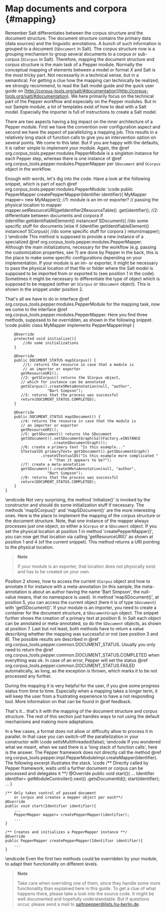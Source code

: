 Map documents and corpora {#mapping}
====================================

Remember Salt differentiates between the corpus structure and the document structure. The document structure contains the primary data (data sources) and the linguistic annotations. A bunch of such information is grouped to a document (`SDocument` in Salt). The corpus structure now is a grouping mechanism to group several documents to a corpus or sub-corpus (`SCorpus` in Salt). Therefore, mapping the document structure and corpus structure is the main task of a Pepper module. Normally the conceptual mapping of elements between a model or format *X* and Salt is the most tricky part. Not necessarily in a technical sense, but in a semantical. For getting a clue how the mapping can technically be realized, we strongly recommend, to read the Salt model guide and the quick user guide on [http://corpus-tools.org/salt/#documentation](http://corpus-tools.org/salt/#documentation). We here primarily focus on the technical part of the Pepper workflow and especially on the Pepper modules. But in our Sample module, a lot of templates exist of how to deal with a Salt model. Especially the importer is full of instructions to create a Salt model.

There are two aspects having a big impact on the inner architecture of a Pepper module. First we have the convention over configuration aspect and second we have the aspect of parallelizing a mapping job. This results in a relatively long stack of function calls to give you an intervention option on several points. We come to this later. But if you are happy with the defaults, it is rather simple to implement your module. Again, the @ref org.corpus_tools.pepper.modules.PepperModule is a singleton instance for each Pepper step, whereas there is one instance of @ref org.corpus_tools.pepper.modules.PepperMapper per `SDocument` and `SCorpus` object in the workflow.

Enough with words, let's dig into the code. Have a look at the following snippet, which is part of each @ref org.corpus_tools.pepper.modules.PepperModule:
\code
    public PepperMapper createPepperMapper(Identifier identifier){
        MyMapper mapper= new MyMapper();
        //1: module is an im-or exporter? 
        // passing the physical location to mapper
        mapper.setResourceURI(getIdentifier2ResourceTable()
              .get(identifier));
        //2: differentiate between documents and corpora
        if (identifier.getIdentifiableElement() 
            instanceof SDocument){
            //do some specific stuff for documents
        }else if (identifier.getIdentifiableElement() 
                  instanceof SCorpus){
            //do some specific stuff for corpora
        }
        return(mapper);
    }
\endcode
This method is supposed to provide a new instance of a specialized @ref org.corpus_tools.pepper.modules.PepperMapper. Although the main initializations, necessary for the workflow (e.g. passing the customization properties, see ?) are done by Pepper in the back, this is the place to make some specific configurations depending on your implementation. If your module is an im- or exporter, it might be necessary to pass the physical location of that file or folder where the Salt model is supposed to be imported from or exported to (see position 1 in the code). Sometimes it might be necessary to differentiate the type of object which is supposed to be mapped (either an `SCorpus` or `SDocument` object). This is shown in the snippet under position 2.

That's all we have to do in interface @ref org.corpus_tools.pepper.modules.PepperModule for the mapping task, now we come to the interface @ref org.corpus_tools.pepper.modules.PepperMapper. Here you find three methods, supposed to be overridden, as shown in the following snippet.
\code
    public class MyMapper implements PepperMapperImpl {

        @Override
        protected void initialize(){
            //do some initializations
        }
        
        @Override
        public DOCUMENT_STATUS mapSCorpus() {
            //1: returns the resource in case that a module is 
            // an importer or exporter
           getResourceURI();
           //2: getSCorpus() returns the SCorpus object, 
           // which for instance can be annotated
           getSCorpus().createSMetaAnnotation(null, "author",
                       "Bart Simpson");
           //3: returns that the process was successful
           return(DOCUMENT_STATUS.COMPLETED);
        }
        
        @Override
        public DOCUMENT_STATUS mapSDocument() {
           //4: returns the resource in case that the module is 
           // an importer or exporter
           getResourceURI();
           //5: getSDocument() returns the SDocument 
           getSDocument().setSDocumentGraph(SaltFactory.eINSTANCE
                         .createSDocumentGraph());
           //6: create a primary text "Is this example..."
           STextualDS primaryText= getSDocument().getSDocumentGraph()
                    .createSTextualDS("Is this example more complicated "
                        + "than it appears to be?");
           //7: create a meta-annotation
           getSDocument().createSMetaAnnotation(null, "author",
                       "Bart Simpson");
           //8: returns that the process was successful
           return(DOCUMENT_STATUS.COMPLETED);
        }
    }
\endcode
Not very surprising, the method 'initialize()' is invoked by the constructor and should do some initialization stuff if necessary. The methods 'mapSCorpus()' and 'mapSDocument()' are the more interesting ones. Here is the place to implement the mapping of the corpus structure or the document structure. Note, that one instance of the mapper always processes just one object, so either a `SCorpus` or a `SDocument` object. If you set the physical location at position 1 in method 'createPepperMapper()', you can now get that location via calling 'getResourceURI()' as shown at position 1 and 4 (of the current snippet). This method returns a URI pointing to the physical location.

> **Note**
>
> If your module is an exporter, that location does not physically exist and has to be created on your own.

Position 2 shows, how to access the current `SCorpus` object and how to annotate it for instance with a meta-annotation (in this sample, the meta-annotation is about an author having the name 'Bart Simpson', the null-value means, that no namespace is used). In method 'mapSDocument()', at position 5, you can access the current object (here it is of type `SDocument`) with 'getSDocument()'. If your module is an importer, you need to create a container for the document structure, a `SDocumentGraph` object. The snippet further shows the creation of a primary text at position 6. In Salt each object can be annotated or meta-annotated, so do the `SDocument` objects, as shown at position 7. Last but not least, both methods have to return a value describing whether the mapping was successful or not (see position 3 and 8). The possible results are described in @ref org.corpus_tools.pepper.common.DOCUMENT_STATUS. Usually you only need to return the @ref org.corpus_tools.pepper.common.DOCUMENT_STATUS.COMPLETED when everything was ok. In case of an error, Pepper will set the status @ref org.corpus_tools.pepper.common.DOCUMENT_STATUS.FAILED automatically, as long, as the exception is thrown, which marks it to be not processed any further.

During the mapping it is very helpful for the user, if you give some progress status from time to time. Especially when a mapping takes a longer term, it will keep the user from a frustrating experience to have a not responding tool. More information on that can be found in @ref feedback.

That's it... that's it with the mapping of the document structure and corpus structure. The rest of this section just handles ways to not using the default mechanisms and making more adaptations.

In a few cases, a format does not allow or difficulty allow to process it in parallel. In that case you can switch-off the parallelization in your constructor with
\code
    setIsMultithreaded(false);
\endcode
If you wondered what we meant, when we said there is a 'long stack of function calls', here is the answer. The Pepper framework does not directly call the method @ref org.corpus_tools.pepper.impl.PepperModuleImpl.createMapper(Identifier). The following excerpt illustrates the stack.
\code
    /** Directly called by Pepper framework, 
        waits until a further document or corpus 
        can be processed and delegates it **/
    @Override
    public void start(){
        ...
        Identifier identifier= getModuleController().next()
                     .getsDocumentId();
        start(identifier);
        ...
    }

    /** Only takes control of passed document 
        or corpus and creates a mapper object per each**/
    @Override
    public void start(Identifier identifier){
        ...
        PepperMapper mapper= createPepperMapper(identifier);
        ...
    }

    /** Creates and initializes a PepperMapper instance **/
    @Override
    public PepperMapper createPepperMapper(Identifier identifier){
        ...
    }
\endcode
Even the first two methods could be overridden by your module, to adapt their functionality on different levels.

> **Note**
>
> Take care when overriding one of them, since they handle some more functionality than explained here in this guide. To get a clue of what happens there, please take a look into the source code. It might be well documented and hopefully understandable. But if questions occur, please send a mail to [saltnpepper@lists.hu-berlin.de](saltnpepper@lists.hu-berlin.de).